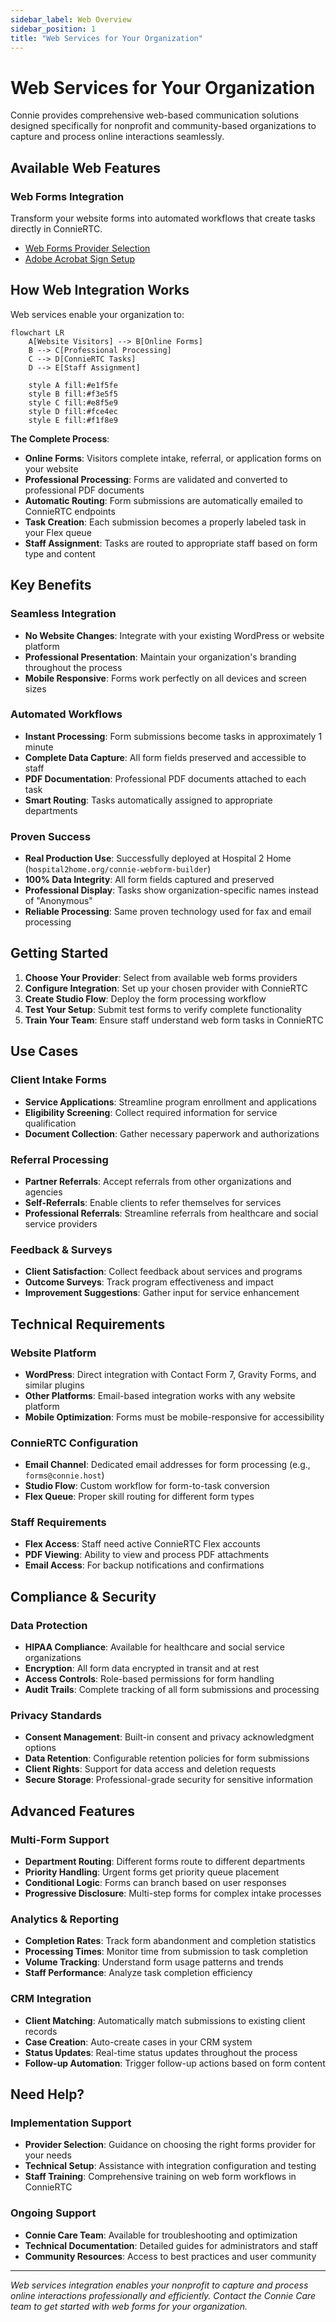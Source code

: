 ```yaml
---
sidebar_label: Web Overview
sidebar_position: 1
title: "Web Services for Your Organization"
---
```


# Web Services for Your Organization

Connie provides comprehensive web-based communication solutions designed specifically for nonprofit and community-based organizations to capture and process online interactions seamlessly.

## Available Web Features

### Web Forms Integration
Transform your website forms into automated workflows that create tasks directly in ConnieRTC.
- [Web Forms Provider Selection](/end-users/cbo-admins/channels/web/web-forms/select-provider)
- [Adobe Acrobat Sign Setup](/end-users/cbo-admins/channels/web/web-forms/adobe-acrobat-sign)

## How Web Integration Works

Web services enable your organization to:

```mermaid
flowchart LR
    A[Website Visitors] --> B[Online Forms]
    B --> C[Professional Processing]
    C --> D[ConnieRTC Tasks]
    D --> E[Staff Assignment]
    
    style A fill:#e1f5fe
    style B fill:#f3e5f5
    style C fill:#e8f5e9
    style D fill:#fce4ec
    style E fill:#f1f8e9
```

**The Complete Process**:
- **Online Forms**: Visitors complete intake, referral, or application forms on your website
- **Professional Processing**: Forms are validated and converted to professional PDF documents
- **Automatic Routing**: Form submissions are automatically emailed to ConnieRTC endpoints
- **Task Creation**: Each submission becomes a properly labeled task in your Flex queue
- **Staff Assignment**: Tasks are routed to appropriate staff based on form type and content

## Key Benefits

### Seamless Integration
- **No Website Changes**: Integrate with your existing WordPress or website platform
- **Professional Presentation**: Maintain your organization's branding throughout the process
- **Mobile Responsive**: Forms work perfectly on all devices and screen sizes

### Automated Workflows
- **Instant Processing**: Form submissions become tasks in approximately 1 minute
- **Complete Data Capture**: All form fields preserved and accessible to staff
- **PDF Documentation**: Professional PDF documents attached to each task
- **Smart Routing**: Tasks automatically assigned to appropriate departments

### Proven Success
- **Real Production Use**: Successfully deployed at Hospital 2 Home (`hospital2home.org/connie-webform-builder`)
- **100% Data Integrity**: All form fields captured and preserved
- **Professional Display**: Tasks show organization-specific names instead of "Anonymous"
- **Reliable Processing**: Same proven technology used for fax and email processing

## Getting Started

1. **Choose Your Provider**: Select from available web forms providers
2. **Configure Integration**: Set up your chosen provider with ConnieRTC
3. **Create Studio Flow**: Deploy the form processing workflow
4. **Test Your Setup**: Submit test forms to verify complete functionality
5. **Train Your Team**: Ensure staff understand web form tasks in ConnieRTC

## Use Cases

### Client Intake Forms
- **Service Applications**: Streamline program enrollment and applications
- **Eligibility Screening**: Collect required information for service qualification
- **Document Collection**: Gather necessary paperwork and authorizations

### Referral Processing
- **Partner Referrals**: Accept referrals from other organizations and agencies
- **Self-Referrals**: Enable clients to refer themselves for services
- **Professional Referrals**: Streamline referrals from healthcare and social service providers

### Feedback & Surveys
- **Client Satisfaction**: Collect feedback about services and programs
- **Outcome Surveys**: Track program effectiveness and impact
- **Improvement Suggestions**: Gather input for service enhancement

## Technical Requirements

### Website Platform
- **WordPress**: Direct integration with Contact Form 7, Gravity Forms, and similar plugins
- **Other Platforms**: Email-based integration works with any website platform
- **Mobile Optimization**: Forms must be mobile-responsive for accessibility

### ConnieRTC Configuration
- **Email Channel**: Dedicated email addresses for form processing (e.g., `forms@connie.host`)
- **Studio Flow**: Custom workflow for form-to-task conversion
- **Flex Queue**: Proper skill routing for different form types

### Staff Requirements
- **Flex Access**: Staff need active ConnieRTC Flex accounts
- **PDF Viewing**: Ability to view and process PDF attachments
- **Email Access**: For backup notifications and confirmations

## Compliance & Security

### Data Protection
- **HIPAA Compliance**: Available for healthcare and social service organizations
- **Encryption**: All form data encrypted in transit and at rest
- **Access Controls**: Role-based permissions for form handling
- **Audit Trails**: Complete tracking of all form submissions and processing

### Privacy Standards
- **Consent Management**: Built-in consent and privacy acknowledgment options
- **Data Retention**: Configurable retention policies for form submissions
- **Client Rights**: Support for data access and deletion requests
- **Secure Storage**: Professional-grade security for sensitive information

## Advanced Features

### Multi-Form Support
- **Department Routing**: Different forms route to different departments
- **Priority Handling**: Urgent forms get priority queue placement
- **Conditional Logic**: Forms can branch based on user responses
- **Progressive Disclosure**: Multi-step forms for complex intake processes

### Analytics & Reporting
- **Completion Rates**: Track form abandonment and completion statistics
- **Processing Times**: Monitor time from submission to task completion
- **Volume Tracking**: Understand form usage patterns and trends
- **Staff Performance**: Analyze task completion efficiency

### CRM Integration
- **Client Matching**: Automatically match submissions to existing client records
- **Case Creation**: Auto-create cases in your CRM system
- **Status Updates**: Real-time status updates throughout the process
- **Follow-up Automation**: Trigger follow-up actions based on form content

## Need Help?

### Implementation Support
- **Provider Selection**: Guidance on choosing the right forms provider for your needs
- **Technical Setup**: Assistance with integration configuration and testing
- **Staff Training**: Comprehensive training on web form workflows in ConnieRTC

### Ongoing Support
- **Connie Care Team**: Available for troubleshooting and optimization
- **Technical Documentation**: Detailed guides for administrators and staff
- **Community Resources**: Access to best practices and user community

---

*Web services integration enables your nonprofit to capture and process online interactions professionally and efficiently. Contact the Connie Care team to get started with web forms for your organization.*